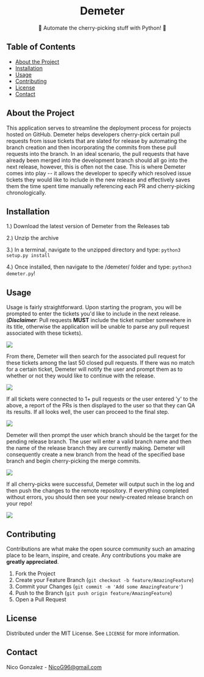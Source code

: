 <br />

  <h1 align="center">Demeter</h1>

  <p align="center">
    🍒 Automate the cherry-picking stuff with Python! 🍒
  </p>

<!-- TABLE OF CONTENTS -->
## Table of Contents

* [About the Project](#about-the-project)
* [Installation](#installation)
* [Usage](#usage)
* [Contributing](#contributing)
* [License](#license)
* [Contact](#contact)



<!-- ABOUT THE PROJECT -->
## About the Project

This application serves to streamline the deployment process for projects hosted on GitHub. 
Demeter helps developers cherry-pick certain pull requests from issue tickets that are slated for release by automating the branch creation and then incorporating the commits from these pull requests into the branch.  In an ideal scenario, the pull requests that have already been merged into the development branch should all go into the next release, however, this is often not the case.  This is where Demeter comes into play -- it allows the developer to specify which resolved issue tickets they would like to include in the new release and effectively saves them the time spent time manually referencing each PR and cherry-picking chronologically.

<!-- INSTALLATION -->
## Installation

1.) Download the latest version of Demeter from the Releases tab

2.) Unzip the archive

3.) In a terminal, navigate to the unzipped directory and type:
`python3 setup.py install`

4.) Once installed, then navigate to the /demeter/ folder and type: `python3 demeter.py`!


<!-- USAGE EXAMPLES -->
## Usage

Usage is fairly straightforward. Upon starting the program, you will be prompted to enter the tickets you'd like to include in the next release.  (***Disclaimer***: Pull requests **MUST** include the ticket number somewhere in its title, otherwise the application will be unable to parse any pull request associated with these tickets).

<img src="https://i.imgur.com/wtlWi8p.png"></a>

From there, Demeter will then search for the associated pull request for these tickets among the last 50 closed pull requests.  If there was no match for a certain ticket, Demeter will notify the user and prompt them as to whether or not they would like to continue with the release.

<img src="https://i.imgur.com/66ic5vz.png"></a>

If all tickets were connected to 1+ pull requests or the user entered 'y' to the above, a report of the PRs is then displayed to the user so that they can QA its results.  If all looks well, the user can proceed to the final step.

<img src="https://i.imgur.com/kwf2MDA.png"></a>

Demeter will then prompt the user which branch should be the target for the pending release branch.  The user will enter a valid branch name and then the name of the release branch they are currently making.  Demeter will consequently create a new branch from the head of the specified base branch and begin cherry-picking the merge commits.

<img src="https://i.imgur.com/HuoyKEH.png"></a>

If all cherry-picks were successful, Demeter will output such in the log and then push the changes to the remote repository.  If everything completed without errors, you should then see your newly-created release branch on your repo!

<img src="https://i.imgur.com/3yjKZQI.png"></a>


<!-- CONTRIBUTING -->
## Contributing

Contributions are what make the open source community such an amazing place to be learn, inspire, and create. Any contributions you make are **greatly appreciated**.

1. Fork the Project
2. Create your Feature Branch (`git checkout -b feature/AmazingFeature`)
3. Commit your Changes (`git commit -m 'Add some AmazingFeature'`)
4. Push to the Branch (`git push origin feature/AmazingFeature`)
5. Open a Pull Request



<!-- LICENSE -->
## License

Distributed under the MIT License. See `LICENSE` for more information.



<!-- CONTACT -->
## Contact

Nico Gonzalez - NicoG96@gmail.com